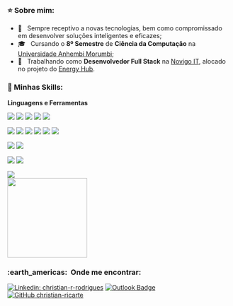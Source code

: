 <h3>⭐ Sobre mim:</h3>

- 🤔 &nbsp; Sempre receptivo a novas tecnologias, bem como compromissado em desenvolver soluções inteligentes e eficazes;
- 🎓 &nbsp; Cursando o **8º Semestre** de **Ciência da Computação** na <a href="https://portal.anhembi.br/?gad=1">Universidade Anhembi Morumbi</a>;
- 💼 &nbsp; Trabalhando como **Desenvolvedor Full Stack** na <a href="https://www.novigo-it.com/">Novigo IT</a>, alocado no projeto do [Energy Hub](https://www.bbce.com.br/ehub/).

<h3>🚀 Minhas Skills:</h3>

**Linguagens e Ferramentas**

<img src="https://img.shields.io/badge/HTML5-E34F26?style=for-the-badge&logo=html5&logoColor=black" /> <img src="https://img.shields.io/badge/CSS3-1572B6?style=for-the-badge&logo=css3&logoColor=black" /> <img src="https://img.shields.io/badge/JavaScript-F7DF1E?style=for-the-badge&logo=javascript&logoColor=black" /> <img src="https://img.shields.io/badge/TypeScript-007ACC?style=for-the-badge&logo=typescript&logoColor=black" /> <img src="https://img.shields.io/badge/Node.js-43853D?style=for-the-badge&logo=node.js&logoColor=white" />

<img src="https://img.shields.io/badge/React-20232A?style=for-the-badge&logo=react&logoColor=61DAFB" /> <img src="https://img.shields.io/badge/Bootstrap-563D7C?style=for-the-badge&logo=bootstrap&logoColor=white" /> <img src="https://img.shields.io/badge/React_Router-CA4245?style=for-the-badge&logo=react-router&logoColor=white" /> <img src="https://img.shields.io/badge/Redux-593D88?style=for-the-badge&logo=redux&logoColor=white" /> <img src="https://img.shields.io/badge/Material--UI-0081CB?style=for-the-badge&logo=material-ui&logoColor=white" /> <img src="https://img.shields.io/badge/styled--components-DB7093?style=for-the-badge&logo=styled-components&logoColor=white" />

<img src="https://img.shields.io/badge/MySQL-00000F?style=for-the-badge&logo=mysql&logoColor=white" /> <img src="https://img.shields.io/badge/Firebase-F29D0C?style=for-the-badge&logo=firebase&logoColor=white" />

<img src="https://img.shields.io/badge/GitHub-100000?style=for-the-badge&logo=github&logoColor=white" /> <img src="https://img.shields.io/badge/Git-E34F26?style=for-the-badge&logo=git&logoColor=white" />

<img src="https://img.shields.io/badge/Microsoft_Azure-0089D6?style=for-the-badge&logo=microsoft-azure&logoColor=white" />

<br/>

<a href="https://github.com/christian-ricarte">
  <img height="180em" src="https://github-readme-stats.vercel.app/api?username=christian-ricarte&theme=dracula&show_icons=true" />
</a>

<br/>

<h3> :earth_americas: &nbsp;Onde me encontrar: </h3> 

[![Linkedin: christian-r-rodrigues](https://img.shields.io/badge/-christianrrodrigues-blue?style=flat-square&logo=Linkedin&logoColor=white&link=https://linkedin.com/in/christian-r-rodrigues)](https://linkedin.com/in/christian-r-rodrigues)
[![Outlook Badge](https://img.shields.io/badge/-crrodrigues2001@outlook.com.br-006bed?style=flat-square&logo=microsoft-outlook&logoColor=white&link=mailto:crrodrigues2001@outlook.com.br)](mailto:crrodrigues2001@outlook.com.br)
[![GitHub christian-ricarte](https://img.shields.io/github/followers/christian-ricarte?label=follow&style=social)](https://github.com/christian-ricarte)
